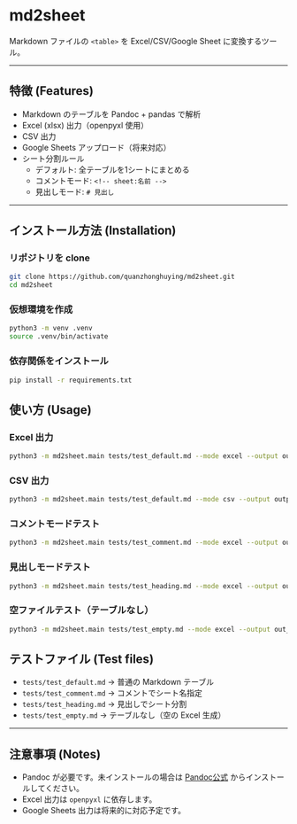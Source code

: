 # md2sheet

Markdown ファイルの `<table>` を Excel/CSV/Google Sheet に変換するツール。

---

## 特徴 (Features)

- Markdown のテーブルを Pandoc + pandas で解析
- Excel (xlsx) 出力（openpyxl 使用）
- CSV 出力
- Google Sheets アップロード（将来対応）
- シート分割ルール
  - デフォルト: 全テーブルを1シートにまとめる
  - コメントモード: `<!-- sheet:名前 -->`
  - 見出しモード: `# 見出し`

---

## インストール方法 (Installation)
### リポジトリを clone
```bash
git clone https://github.com/quanzhonghuying/md2sheet.git
cd md2sheet
```
### 仮想環境を作成
```bash
python3 -m venv .venv
source .venv/bin/activate
```

### 依存関係をインストール
```bash
pip install -r requirements.txt
```
## 使い方 (Usage)

### Excel 出力
```bash
python3 -m md2sheet.main tests/test_default.md --mode excel --output out.xlsx
```
### CSV 出力
```bash
python3 -m md2sheet.main tests/test_default.md --mode csv --output outputs/
```
### コメントモードテスト
```bash
python3 -m md2sheet.main tests/test_comment.md --mode excel --output out_comment.xlsx
```
### 見出しモードテスト
```bash
python3 -m md2sheet.main tests/test_heading.md --mode excel --output out_heading.xlsx
```
### 空ファイルテスト（テーブルなし）
```bash
python3 -m md2sheet.main tests/test_empty.md --mode excel --output out_empty.xlsx
```
## テストファイル (Test files)

- `tests/test_default.md` → 普通の Markdown テーブル  
- `tests/test_comment.md` → コメントでシート名指定  
- `tests/test_heading.md` → 見出しでシート分割  
- `tests/test_empty.md` → テーブルなし（空の Excel 生成）  

---

## 注意事項 (Notes)

- Pandoc が必要です。未インストールの場合は [Pandoc公式](https://pandoc.org/installing.html) からインストールしてください。  
- Excel 出力は `openpyxl` に依存します。  
- Google Sheets 出力は将来的に対応予定です。  
